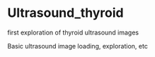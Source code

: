 # Ultrasound_thyroid
first exploration of thyroid ultrasound images

Basic ultrasound image loading, exploration, etc

